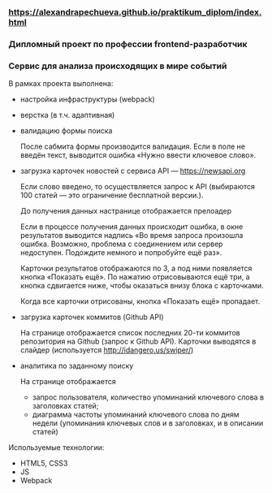 ### https://alexandrapechueva.github.io/praktikum_diplom/index.html
### Дипломный проект по профессии frontend-разработчик
### Cервис для анализа происходящих в мире событий

В рамках проекта выполнена:
- настройка инфраструктуры (webpack)
- верстка (в т.ч. адаптивная)
- валидацию формы поиска

    После сабмита формы производится валидация. Если в поле не введён текст, выводится ошибка «Нужно ввести ключевое слово».

- загрузка карточек новостей  с сервиса API — https://newsapi.org

    Если слово введено, то осуществляется запрос к API (выбираются 100 статей — это ограничение бесплатной версии.).

    До получения данных настранице отображается прелоадер

    Если в процессе получения данных происходит ошибка, в окне результатов выводится надпись «Во время запроса произошла ошибка. Возможно, проблема с соединением или сервер недоступен. Подождите немного и попробуйте ещё раз».

    Карточки результатов отображаются по 3, а под ними появляется кнопка «Показать ещё». По нажатию отрисовываются ещё три, а кнопка сдвигается ниже, чтобы оказаться внизу блока с карточками.

    Когда все карточки отрисованы, кнопка «Показать ещё» пропадает.

- загрузка карточек коммитов (Github API)

    На странице отображается список последних 20-ти коммитов репозитория на Github (запрос к Github API). Карточки выводятся в слайдер (используется http://idangero.us/swiper/)

- аналитика по заданному поиску

    На странице отображается
    - запрос пользователя, количество упоминаний ключевого слова в заголовках статей;
    - диаграмма частоты упоминаний ключевого слова по дням недели (упоминания ключевых слов и в заголовках, и в описании статей)

Используемые технологии:
- HTML5, CSS3
- JS
- Webpack
